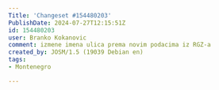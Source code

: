 ```yaml
---
Title: 'Changeset #154480203'
PublishDate: 2024-07-27T12:15:51Z
id: 154480203
user: Branko Kokanovic
comment: izmene imena ulica prema novim podacima iz RGZ-a
created_by: JOSM/1.5 (19039 Debian en)
tags:
- Montenegro

---
```

